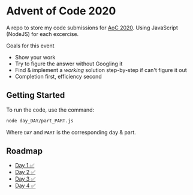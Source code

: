 # Advent of Code 2020
A repo to store my code submissions for [AoC 2020](https://adventofcode.com/2020). Using JavaScript (NodeJS) for each excercise.

Goals for this event
- Show your work
- Try to figure the answer without Googling it
- Find & implement a _working_ solution step-by-step if can't figure it out
- Completion first, efficiency second


## Getting Started
To run the code, use the command:
```bash
node day_DAY/part_PART.js
```
Where `DAY` and `PART` is the corresponding day & part.

## Roadmap
- [Day 1 ✅](day_1)
- [Day 2 ✅](day_2)
- [Day 3 ✅](day_3)
- [Day 4 ✅](day_4)